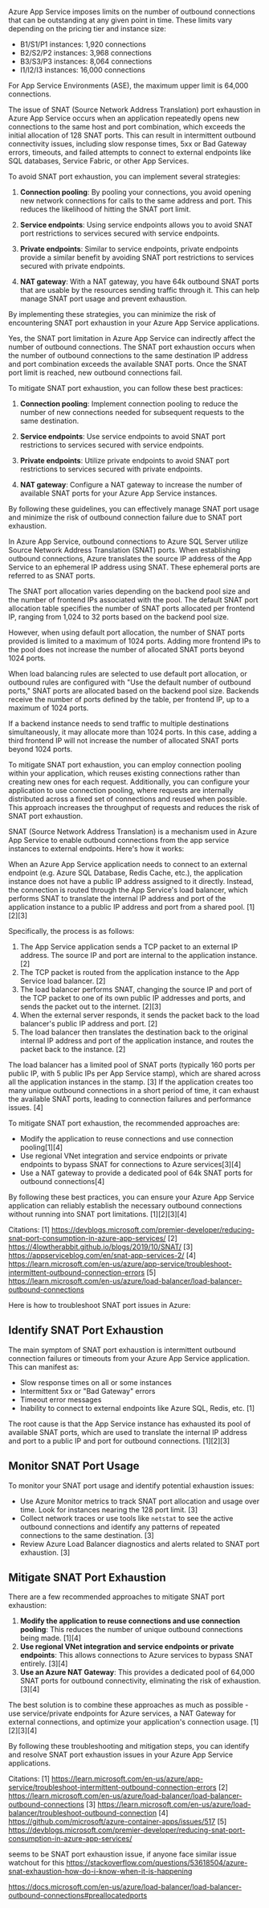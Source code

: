 
Azure App Service imposes limits on the number of outbound connections that can be outstanding at any given point in time. These limits vary depending on the pricing tier and instance size:

- B1/S1/P1 instances: 1,920 connections
- B2/S2/P2 instances: 3,968 connections
- B3/S3/P3 instances: 8,064 connections
- I1/I2/I3 instances: 16,000 connections

For App Service Environments (ASE), the maximum upper limit is 64,000 connections.



The issue of SNAT (Source Network Address Translation) port exhaustion in Azure App Service occurs when an application repeatedly opens new connections to the same host and port combination, which exceeds the initial allocation of 128 SNAT ports. This can result in intermittent outbound connectivity issues, including slow response times, 5xx or Bad Gateway errors, timeouts, and failed attempts to connect to external endpoints like SQL databases, Service Fabric, or other App Services.

To avoid SNAT port exhaustion, you can implement several strategies:

1. **Connection pooling**: By pooling your connections, you avoid opening new network connections for calls to the same address and port. This reduces the likelihood of hitting the SNAT port limit.

2. **Service endpoints**: Using service endpoints allows you to avoid SNAT port restrictions to services secured with service endpoints.

3. **Private endpoints**: Similar to service endpoints, private endpoints provide a similar benefit by avoiding SNAT port restrictions to services secured with private endpoints.

4. **NAT gateway**: With a NAT gateway, you have 64k outbound SNAT ports that are usable by the resources sending traffic through it. This can help manage SNAT port usage and prevent exhaustion.

By implementing these strategies, you can minimize the risk of encountering SNAT port exhaustion in your Azure App Service applications.


Yes, the SNAT port limitation in Azure App Service can indirectly affect the number of outbound connections. The SNAT port exhaustion occurs when the number of outbound connections to the same destination IP address and port combination exceeds the available SNAT ports. Once the SNAT port limit is reached, new outbound connections fail.

To mitigate SNAT port exhaustion, you can follow these best practices:

1. **Connection pooling**: Implement connection pooling to reduce the number of new connections needed for subsequent requests to the same destination.

2. **Service endpoints**: Use service endpoints to avoid SNAT port restrictions to services secured with service endpoints.

3. **Private endpoints**: Utilize private endpoints to avoid SNAT port restrictions to services secured with private endpoints.

4. **NAT gateway**: Configure a NAT gateway to increase the number of available SNAT ports for your Azure App Service instances.

By following these guidelines, you can effectively manage SNAT port usage and minimize the risk of outbound connection failure due to SNAT port exhaustion.


In Azure App Service, outbound connections to Azure SQL Server utilize Source Network Address Translation (SNAT) ports. When establishing outbound connections, Azure translates the source IP address of the App Service to an ephemeral IP address using SNAT. These ephemeral ports are referred to as SNAT ports.

The SNAT port allocation varies depending on the backend pool size and the number of frontend IPs associated with the pool. The default SNAT port allocation table specifies the number of SNAT ports allocated per frontend IP, ranging from 1,024 to 32 ports based on the backend pool size.

However, when using default port allocation, the number of SNAT ports provided is limited to a maximum of 1024 ports. Adding more frontend IPs to the pool does not increase the number of allocated SNAT ports beyond 1024 ports.

When load balancing rules are selected to use default port allocation, or outbound rules are configured with "Use the default number of outbound ports," SNAT ports are allocated based on the backend pool size. Backends receive the number of ports defined by the table, per frontend IP, up to a maximum of 1024 ports.

If a backend instance needs to send traffic to multiple destinations simultaneously, it may allocate more than 1024 ports. In this case, adding a third frontend IP will not increase the number of allocated SNAT ports beyond 1024 ports.

To mitigate SNAT port exhaustion, you can employ connection pooling within your application, which reuses existing connections rather than creating new ones for each request. Additionally, you can configure your application to use connection pooling, where requests are internally distributed across a fixed set of connections and reused when possible. This approach increases the throughput of requests and reduces the risk of SNAT port exhaustion.


SNAT (Source Network Address Translation) is a mechanism used in Azure App Service to enable outbound connections from the app service instances to external endpoints. Here's how it works:

When an Azure App Service application needs to connect to an external endpoint (e.g. Azure SQL Database, Redis Cache, etc.), the application instance does not have a public IP address assigned to it directly. Instead, the connection is routed through the App Service's load balancer, which performs SNAT to translate the internal IP address and port of the application instance to a public IP address and port from a shared pool. [1][2][3]

Specifically, the process is as follows:
1. The App Service application sends a TCP packet to an external IP address. The source IP and port are internal to the application instance. [2]
2. The TCP packet is routed from the application instance to the App Service load balancer. [2]
3. The load balancer performs SNAT, changing the source IP and port of the TCP packet to one of its own public IP addresses and ports, and sends the packet out to the internet. [2][3]
4. When the external server responds, it sends the packet back to the load balancer's public IP address and port. [2]
5. The load balancer then translates the destination back to the original internal IP address and port of the application instance, and routes the packet back to the instance. [2]

The load balancer has a limited pool of SNAT ports (typically 160 ports per public IP, with 5 public IPs per App Service stamp), which are shared across all the application instances in the stamp. [3] If the application creates too many unique outbound connections in a short period of time, it can exhaust the available SNAT ports, leading to connection failures and performance issues. [4]

To mitigate SNAT port exhaustion, the recommended approaches are:
- Modify the application to reuse connections and use connection pooling[1][4]
- Use regional VNet integration and service endpoints or private endpoints to bypass SNAT for connections to Azure services[3][4]
- Use a NAT gateway to provide a dedicated pool of 64k SNAT ports for outbound connections[4]

By following these best practices, you can ensure your Azure App Service application can reliably establish the necessary outbound connections without running into SNAT port limitations. [1][2][3][4]

Citations:
[1] https://devblogs.microsoft.com/premier-developer/reducing-snat-port-consumption-in-azure-app-services/
[2] https://4lowtherabbit.github.io/blogs/2019/10/SNAT/
[3] https://appserviceblog.com/en/snat-app-services-2/
[4] https://learn.microsoft.com/en-us/azure/app-service/troubleshoot-intermittent-outbound-connection-errors
[5] https://learn.microsoft.com/en-us/azure/load-balancer/load-balancer-outbound-connections



Here is how to troubleshoot SNAT port issues in Azure:

## Identify SNAT Port Exhaustion
The main symptom of SNAT port exhaustion is intermittent outbound connection failures or timeouts from your Azure App Service application. This can manifest as:

- Slow response times on all or some instances
- Intermittent 5xx or "Bad Gateway" errors
- Timeout error messages
- Inability to connect to external endpoints like Azure SQL, Redis, etc. [1]

The root cause is that the App Service instance has exhausted its pool of available SNAT ports, which are used to translate the internal IP address and port to a public IP and port for outbound connections. [1][2][3]

## Monitor SNAT Port Usage
To monitor your SNAT port usage and identify potential exhaustion issues:

- Use Azure Monitor metrics to track SNAT port allocation and usage over time. Look for instances nearing the 128 port limit. [3]
- Collect network traces or use tools like `netstat` to see the active outbound connections and identify any patterns of repeated connections to the same destination. [3]
- Review Azure Load Balancer diagnostics and alerts related to SNAT port exhaustion. [3]

## Mitigate SNAT Port Exhaustion
There are a few recommended approaches to mitigate SNAT port exhaustion:

1. **Modify the application to reuse connections and use connection pooling**: This reduces the number of unique outbound connections being made. [1][4]
2. **Use regional VNet integration and service endpoints or private endpoints**: This allows connections to Azure services to bypass SNAT entirely. [3][4]
3. **Use an Azure NAT Gateway**: This provides a dedicated pool of 64,000 SNAT ports for outbound connectivity, eliminating the risk of exhaustion. [3][4]

The best solution is to combine these approaches as much as possible - use service/private endpoints for Azure services, a NAT Gateway for external connections, and optimize your application's connection usage. [1][2][3][4]

By following these troubleshooting and mitigation steps, you can identify and resolve SNAT port exhaustion issues in your Azure App Service applications.

Citations:
[1] https://learn.microsoft.com/en-us/azure/app-service/troubleshoot-intermittent-outbound-connection-errors
[2] https://learn.microsoft.com/en-us/azure/load-balancer/load-balancer-outbound-connections
[3] https://learn.microsoft.com/en-us/azure/load-balancer/troubleshoot-outbound-connection
[4] https://github.com/microsoft/azure-container-apps/issues/517
[5] https://devblogs.microsoft.com/premier-developer/reducing-snat-port-consumption-in-azure-app-services/

seems to be SNAT port exhaustion issue, if anyone face similar issue watchout for this 
https://stackoverflow.com/questions/53618504/azure-snat-exhaustion-how-do-i-know-when-it-is-happening

https://docs.microsoft.com/en-us/azure/load-balancer/load-balancer-outbound-connections#preallocatedports